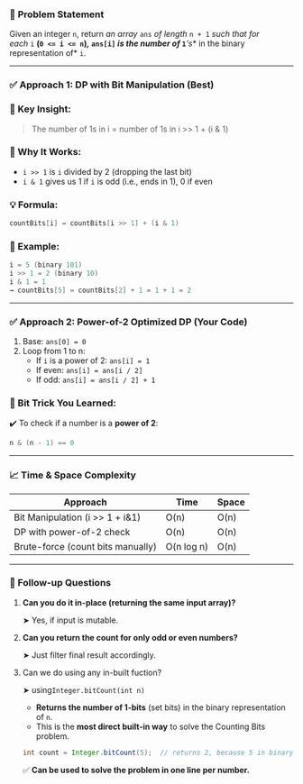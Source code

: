 ### 🧩 **Problem** Statement

Given an integer `n`, return *an array* `ans` *of length* `n + 1` *such that for each* `i` **(`0 <= i <= n`)*,* `ans[i]` *is the **number of*** `1`***'s** in the binary representation of* `i`.

---

### ✅ **Approach 1: DP with Bit Manipulation (Best)**

### 📌 Key Insight:

> The number of 1s in i = number of 1s in i >> 1 + (i & 1)
> 

### 🧠 Why It Works:

- `i >> 1` is `i` divided by 2 (dropping the last bit)
- `i & 1` gives us 1 if `i` is odd (i.e., ends in 1), 0 if even

### 💡 Formula:

```java
countBits[i] = countBits[i >> 1] + (i & 1)
```

### 🔁 Example:

```java
i = 5 (binary 101)
i >> 1 = 2 (binary 10)
i & 1 = 1
→ countBits[5] = countBits[2] + 1 = 1 + 1 = 2
```

---

### ✅ **Approach 2: Power-of-2 Optimized DP (Your Code)**

1. Base: `ans[0] = 0`
2. Loop from 1 to n:
    - If `i` is a power of 2: `ans[i] = 1`
    - If even: `ans[i] = ans[i / 2]`
    - If odd: `ans[i] = ans[i / 2] + 1`

### 🧠 Bit Trick You Learned:

✔️ To check if a number is a **power of 2**:

```java
n & (n - 1) == 0
```

---

### 📈 Time & Space Complexity

| Approach | Time | Space |
| --- | --- | --- |
| Bit Manipulation (i >> 1 + i&1) | O(n) | O(n) |
| DP with power-of-2 check | O(n) | O(n) |
| Brute-force (count bits manually) | O(n log n) | O(n) |

---

### 🧪 Follow-up Questions

1. **Can you do it in-place (returning the same input array)?**
    
    ➤ Yes, if input is mutable.
    
2. **Can you return the count for only odd or even numbers?**
    
    ➤ Just filter final result accordingly.
    
3. Can we do using any in-built fuction?
    
    ➤ using`Integer.bitCount(int n)`
    
    - **Returns the number of 1-bits** (set bits) in the binary representation of `n`.
    - This is the **most direct built-in way** to solve the Counting Bits problem.
    
    ```java
    int count = Integer.bitCount(5);  // returns 2, because 5 in binary is 101
    ```
    
    ✅ **Can be used to solve the problem in one line per number.**
